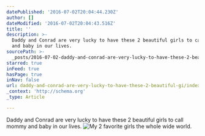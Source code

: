```yaml
---
datePublished: '2016-07-02T20:04:44.230Z'
author: []
dateModified: '2016-07-02T20:04:43.516Z'
title: ''
description: >-
  Daddy and Conrad are very lucky to have these 2 beautiful girls to call mommy
  and baby in our lives.
sourcePath: >-
  _posts/2016-07-02-daddy-and-conrad-are-very-lucky-to-have-these-2-beautiful-gi.md
starred: true
inFeed: true
hasPage: true
inNav: false
url: daddy-and-conrad-are-very-lucky-to-have-these-2-beautiful-gi/index.html
_context: 'http://schema.org'
_type: Article

---
```

Daddy and Conrad are very lucky to have these 2 beautiful girls to call mommy and baby in our lives.
![My 2 favorite girls the whole wide world.](https://imgflo.herokuapp.com/graph/vahj1ThiexotieMo/94984108a3b259b2a0dd18c0b8d3412f/croprotate.jpg?cropheight=3324&cropwidth=4984&degrees=0&input=https%3A%2F%2Fthe-grid-user-content.s3-us-west-2.amazonaws.com%2F2d73d3de-98ac-4abe-b12f-063c3691a13f.jpg&x=0&y=0)